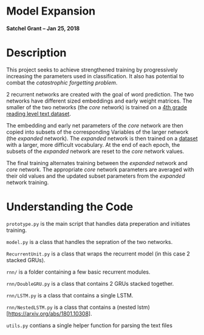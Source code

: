 # Model Expansion
#### Satchel Grant – Jan 25, 2018

# Description
This project seeks to achieve strengthened training by progressively increasing the parameters used in classification. It also has potential to combat the _catastrophic forgetting problem_. 

2 recurrent networks are created with the goal of word prediction. The two networks have different sized embeddings and early weight matrices. The smaller of the two networks (the _core_ network) is trained on a [4th grade reading level text dataset](https://www.microsoft.com/en-us/research/publication/mctest-challenge-dataset-open-domain-machine-comprehension-text/). 

The embedding and early net parameters of the _core_ network are then copied into subsets of the corresponding Variables of the larger network (the _expanded_ network). The _expanded_ network is then trained on a [dataset](https://s3.amazonaws.com/text-datasets/nietzsche.txt) with a larger, more difficult vocabulary. At the end of each epoch, the subsets of the _expanded_ network are reset to the _core_ network values.

The final training alternates training between the _expanded_ network and _core_ network. The appropriate _core_ network parameters are averaged with their old values and the updated subset parameters from the _expanded_ network training.


# Understanding the Code
`prototype.py` is the main script that handles data preperation and initiates training.

`model.py` is a class that handles the sepration of the two networks.

`RecurrentUnit.py` is a class that wraps the recurrent model (in this case 2 stacked GRUs).

`rnn/` is a folder containing a few basic recurrent modules.

`rnn/DoubleGRU.py` is a class that contains 2 GRUs stacked together.

`rnn/LSTM.py` is a class that contains a single LSTM.

`rnn/NestedLSTM.py` is a class that contains a (nested lstm)[https://arxiv.org/abs/1801.10308].

`utils.py` contians a single helper function for parsing the text files


